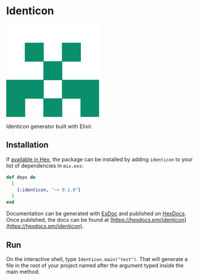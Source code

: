 # Identicon

![alt text](https://raw.githubusercontent.com/pedroseabra1091/identicon/master/test.png)


Identicon generator built with Elixir.


## Installation

If [available in Hex](https://hex.pm/docs/publish), the package can be installed
by adding `identicon` to your list of dependencies in `mix.exs`:

```elixir
def deps do
  [
    {:identicon, "~> 0.1.0"}
  ]
end
```

Documentation can be generated with [ExDoc](https://github.com/elixir-lang/ex_doc)
and published on [HexDocs](https://hexdocs.pm). Once published, the docs can
be found at [https://hexdocs.pm/identicon](https://hexdocs.pm/identicon).

## Run
On the interactive shell, type `Identicon.main("test")`. That will generate a file in the root of your project named after the argument typed inside the main method.
